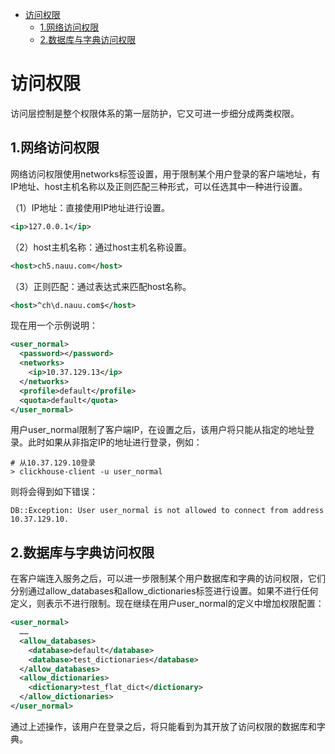 - [访问权限](#访问权限)
  - [1.网络访问权限](#1网络访问权限)
  - [2.数据库与字典访问权限](#2数据库与字典访问权限)

# 访问权限

访问层控制是整个权限体系的第一层防护，它又可进一步细分成两类权限。

## 1.网络访问权限

网络访问权限使用networks标签设置，用于限制某个用户登录的客户端地址，有IP地址、host主机名称以及正则匹配三种形式，可以任选其中一种进行设置。

（1）IP地址：直接使用IP地址进行设置。

```xml
<ip>127.0.0.1</ip>
```

（2）host主机名称：通过host主机名称设置。

```xml
<host>ch5.nauu.com</host>
```

（3）正则匹配：通过表达式来匹配host名称。

```xml
<host>^ch\d.nauu.com$</host>
```

现在用一个示例说明：

```xml
<user_normal>
  <password></password>
  <networks>
    <ip>10.37.129.13</ip>
  </networks>
  <profile>default</profile>
  <quota>default</quota>
</user_normal>
```

用户user_normal限制了客户端IP，在设置之后，该用户将只能从指定的地址登录。此时如果从非指定IP的地址进行登录，例如：

```shell
# 从10.37.129.10登录
> clickhouse-client -u user_normal
```

则将会得到如下错误：

```shell
DB::Exception: User user_normal is not allowed to connect from address 10.37.129.10.
```

## 2.数据库与字典访问权限

在客户端连入服务之后，可以进一步限制某个用户数据库和字典的访问权限，它们分别通过allow_databases和allow_dictionaries标签进行设置。如果不进行任何定义，则表示不进行限制。现在继续在用户user_normal的定义中增加权限配置：

```xml
<user_normal>
  ……
  <allow_databases>
    <database>default</database>
    <database>test_dictionaries</database>
  </allow_databases>
  <allow_dictionaries>
    <dictionary>test_flat_dict</dictionary>
  </allow_dictionaries>
</user_normal>
```

通过上述操作，该用户在登录之后，将只能看到为其开放了访问权限的数据库和字典。
